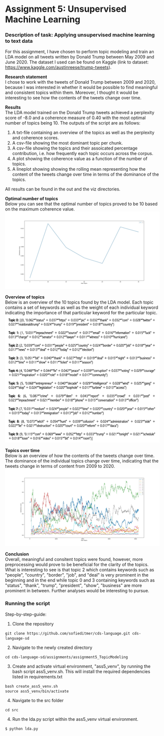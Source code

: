 # Assignment 5: Unsupervised Machine Learning

### Description of task: Applying unsupervised machine learning to text data

For this assignment, I have chosen to perform topic modeling and train an LDA model on all tweets written by Donald Trump between May 2009 and June 2020. The dataset I used can be found on Kaggle (link to dataset: https://www.kaggle.com/austinreese/trump-tweets). 

__Research statement__ <br>
I chose to work with the tweets of Donald Trump between 2009 and 2020, because I was interested in whether it would be possible to find meaningful and consistent topics within them. Moreover, I thought it would be interesting to see how the contents of the tweets change over time. 

__Results__ <br>
The LDA model trained on the Donald Trump tweets achieved a perplexity score of -8.0 and a coherence measure of 0.40 with the most optimal number of topics being 10. The outputs of the script are as follows:

1. A txt-file containing an overview of the topics as well as the perplexity and coherence scores. 
2. A csv-file showing the most dominant topic per chunk. 
3. A csv-file showing the topics and their assoicated percentage contribution, i.e. how frequently each topic occurs across the corpus.
4. A plot showing the coherence value as a function of the number of topics. 
5. A lineplot showing showing the rolling mean representing how the content of the tweets change over time in terms of the dominance of the topics. 

All results can be found in the out and the viz directories. 

__Optimal number of topics__ <br>
Below you can see that the optimal number of topics proved to be 10 based on the maximum coherence value.
![alt text](https://github.com/sofieditmer/cds-language/blob/main/assignments/assignment5_TopicModeling/viz/n_topics_coherence.jpg) <br>

__Overview of topics__ <br>
Below is an overview of the 10 topics found by the LDA model. Each topic contains a set of keywords as well as the weight of each individual keyword indicating the importance of that particular keyword for the particular topic.
![alt text](https://github.com/sofieditmer/cds-language/blob/main/assignments/assignment5_TopicModeling/out/overview_topics.png) <br>

__Topics over time__ <br>
Below is an overview of how the contents of the tweets change over time. The dominance of the individual topics change over time, indicating that the tweets change in terms of content from 2009 to 2020. 
![alt text](https://github.com/sofieditmer/cds-language/blob/main/assignments/assignment5_TopicModeling/viz/topics_over_time.jpg) <br>

__Conclusion__ <br>
Overall, meaningful and consitent topics were found, however, more preprocessing would prove to be beneficial for the clarity of the topics. What is interesting to see is that topic 2 which contains keywords such as "people", "country", "border", "job", and "deal" is very prominent in the beginning and in the end while topic 0 and 3 containing keywords such as "status", "thank", "trump", "president", "show", "business" are more prominent in between. Further analyses would be interesting to pursue. 

### Running the script <br>
Step-by-step-guide:

1. Clone the repository
```
git clone https://github.com/sofieditmer/cds-language.git cds-language-sd
```

2. Navigate to the newly created directory
```
cd cds-language-sd/assignments/assignment5_TopicModeling
```

3. Create and activate virtual environment, "ass5_venv", by running the bash script ass5_venv.sh. This will install the required dependencies listed in requirements.txt 

```
bash create_ass5_venv.sh
source ass5_venv/bin/activate
```

4. Navigate to the src folder

```
cd src
```

4. Run the lda.py script within the ass5_venv virtual environment.

```
$ python lda.py
```